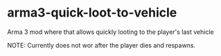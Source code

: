 # arma3-quick-loot-to-vehicle
Arma 3 mod where that allows quickly looting to the player's last vehicle

NOTE: Currently does not wor after the player dies and respawns. 
